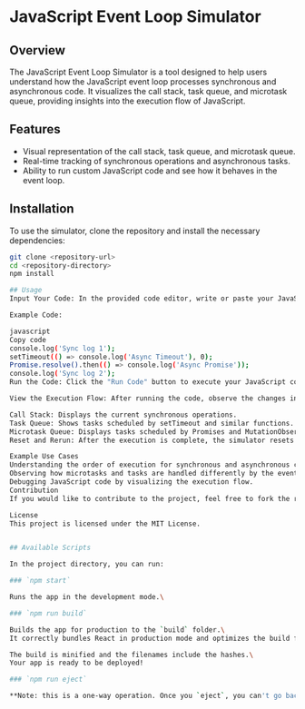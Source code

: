 # JavaScript Event Loop Simulator

## Overview
The JavaScript Event Loop Simulator is a tool designed to help users understand how the JavaScript event loop processes synchronous and asynchronous code. It visualizes the call stack, task queue, and microtask queue, providing insights into the execution flow of JavaScript.

## Features
- Visual representation of the call stack, task queue, and microtask queue.
- Real-time tracking of synchronous operations and asynchronous tasks.
- Ability to run custom JavaScript code and see how it behaves in the event loop.

## Installation
To use the simulator, clone the repository and install the necessary dependencies:

```bash
git clone <repository-url>
cd <repository-directory>
npm install

## Usage
Input Your Code: In the provided code editor, write or paste your JavaScript code. The simulator supports both synchronous and asynchronous code, Console.log is madotry see the graphical repersentation of code execution.

Example Code:

javascript
Copy code
console.log('Sync log 1');
setTimeout(() => console.log('Async Timeout'), 0);
Promise.resolve().then(() => console.log('Async Promise'));
console.log('Sync log 2');
Run the Code: Click the "Run Code" button to execute your JavaScript code. The simulator will process the code and display the execution order in the call stack, task queue, and microtask queue.

View the Execution Flow: After running the code, observe the changes in the visual representation of the call stack and queues. The simulator will show:

Call Stack: Displays the current synchronous operations.
Task Queue: Shows tasks scheduled by setTimeout and similar functions.
Microtask Queue: Displays tasks scheduled by Promises and MutationObserver.
Reset and Rerun: After the execution is complete, the simulator resets automatically. You can input new code and run it again without refreshing the page.

Example Use Cases
Understanding the order of execution for synchronous and asynchronous code.
Observing how microtasks and tasks are handled differently by the event loop.
Debugging JavaScript code by visualizing the execution flow.
Contribution
If you would like to contribute to the project, feel free to fork the repository and submit a pull request with your enhancements or bug fixes.

License
This project is licensed under the MIT License.


## Available Scripts

In the project directory, you can run:

### `npm start`

Runs the app in the development mode.\

### `npm run build`

Builds the app for production to the `build` folder.\
It correctly bundles React in production mode and optimizes the build for the best performance.

The build is minified and the filenames include the hashes.\
Your app is ready to be deployed!

### `npm run eject`

**Note: this is a one-way operation. Once you `eject`, you can't go back!**